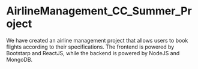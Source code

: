 # AirlineManagement_CC_Summer_Project
We have created an airline management project that allows users to book flights according to their specifications. The frontend is powered by Bootstarp and ReactJS, while the backend is powered by NodeJS and MongoDB.
